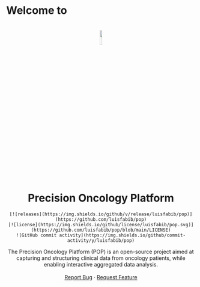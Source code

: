# Welcome to

<br />
<div align="center">
    <a href="https://github.com/luisfabib/pop">
        <img src="/assets/logo.svg" width="10%">
    </a>
    <h1 style="border-bottom: none;">Precision Oncology Platform</h1>

    [![releases](https://img.shields.io/github/v/release/luisfabib/pop)](https://github.com/luisfabib/pop)
    [![license](https://img.shields.io/github/license/luisfabib/pop.svg)](https://github.com/luisfabib/pop/blob/main/LICENSE)
    ![GitHub commit activity](https://img.shields.io/github/commit-activity/y/luisfabib/pop)

  <p align="center">
    The Precision Oncology Platform (POP) is an open-source project aimed at capturing and structuring clinical data from oncology patients, while enabling interactive aggregated data analysis.
    <br />
    <br />
    <a href="https://github.com/luisfabib/pop/issues/new?labels=bug&template=bug-report---.md">Report Bug</a>
    ·
    <a href="https://github.com/luisfabib/pop/issues/new?labels=enhancement&template=feature-request---.md">Request Feature</a>
  </p>
</div>